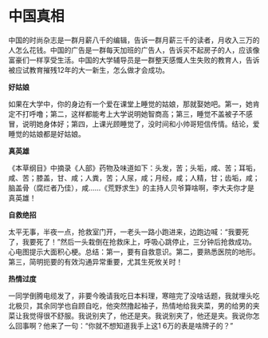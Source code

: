 # 中国真相

中国的时尚杂志是一群月薪八千的编辑，告诉一群月薪三千的读者，月收入三万的人怎么花钱。中国的广告是一群每天加班的广告人，告诉买不起房子的人，应该像富豪们一样享受生活。中国的大学辅导员是一群整天感慨人生失败的教育人，告诉被应试教育摧残12年的大一新生，怎么做才会成功。 

**好姑娘**

如果在大学中，你的身边有一个爱在课堂上睡觉的姑娘，那就娶她吧。第一，她肯定不打呼噜；第二，这样都能考上大学说明她智商高；第三，睡觉不盖被子不感冒，说明她身体好；第四，上课光顾睡觉了，没时间和小帅哥短信传情。结论，爱睡觉的姑娘都是好姑娘。 

**真英雄**

《本草纲目》中摘录《人部》药物及味道如下：头发，苦；头垢，咸、苦；耳垢，咸、苦；膝盖，甘、咸；人粪，苦；人尿，咸；月经，咸；人精，甘；齿垢，咸；脑盖骨（腐烂者乃佳），咸……《荒野求生》的主持人贝爷算啥啊，李大夫你才是真英雄！ 

**自救绝招**

太平无事，半夜一点，抢救室门开，一老头一路小跑进来，边跑边喊：“我要死了，我要死了！”然后一头栽倒在抢救床上，呼吸心跳停止，三分钟后抢救成功。心电图提示大面积心梗。总结：第一，要有自救意识。第二，要熟悉医院的地形。第三，简明扼要的有效沟通异常重要，尤其生死攸关时！ 

**热情过度**

一同学倒腾电缆发了，非要今晚请我吃日本料理，寒暄完了没啥话题，我就埋头吃北极贝，其余同学也自顾自吃，他突然撸起袖子，热情地给我夹菜，男的给男的夹菜让我觉得很不舒服。我说别夹了，他还是夹。我说别夹了，他还是夹。我说你怎么回事啊？他来了一句：“你就不想知道我手上这1 6万的表是啥牌子的？”